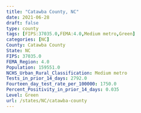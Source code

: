 ```yaml
---
title: "Catawba County, NC"
date: 2021-06-28
draft: false
type: county
tags: [FIPS:37035.0,FEMA:4.0,Medium metro,Green]
categories: [NC]
County: Catawba County
State: NC
FIPS: 37035.0
FEMA_Region: 4.0
Population: 159551.0
NCHS_Urban_Rural_Classification: Medium metro
Tests_in_prior_14_days: 2792.0
Fourteen_day_test_rate_per_100000: 1750.0
Percent_Positivity_in_prior_14_days: 0.035
Level: Green
url: /states/NC/catawba-county
---
```



